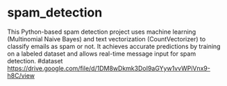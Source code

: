 # spam_detection
This Python-based spam detection project uses machine learning (Multinomial Naive Bayes) and text vectorization (CountVectorizer) to classify emails as spam or not. It achieves accurate predictions by training on a labeled dataset and allows real-time message input for spam detection.
#dataset
https://drive.google.com/file/d/1DM8wDkmk3DoI9aGYyw1vvWPiVnx9-h8C/view
